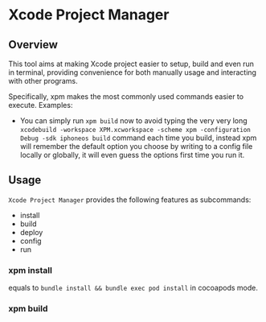 # Xcode Project Manager

## Overview

This tool aims at making Xcode project easier to setup, build and even run in terminal, providing convenience for both manually usage and interacting with other programs.

Specifically, xpm makes the most commonly used commands easier to execute. Examples:

* You can simply run `xpm build` now to avoid typing the very very long `xcodebuild -workspace XPM.xcworkspace -scheme xpm -configuration Debug -sdk iphoneos build` command each time you build, instead xpm will remember the default option you choose by writing to a config file locally or globally, it will even guess the options first time you run it.

## Usage

`Xcode Project Manager` provides the following features as subcommands:

* install
* build
* deploy
* config
* run

### xpm install

equals to `bundle install && bundle exec pod install` in cocoapods mode.

### xpm build
